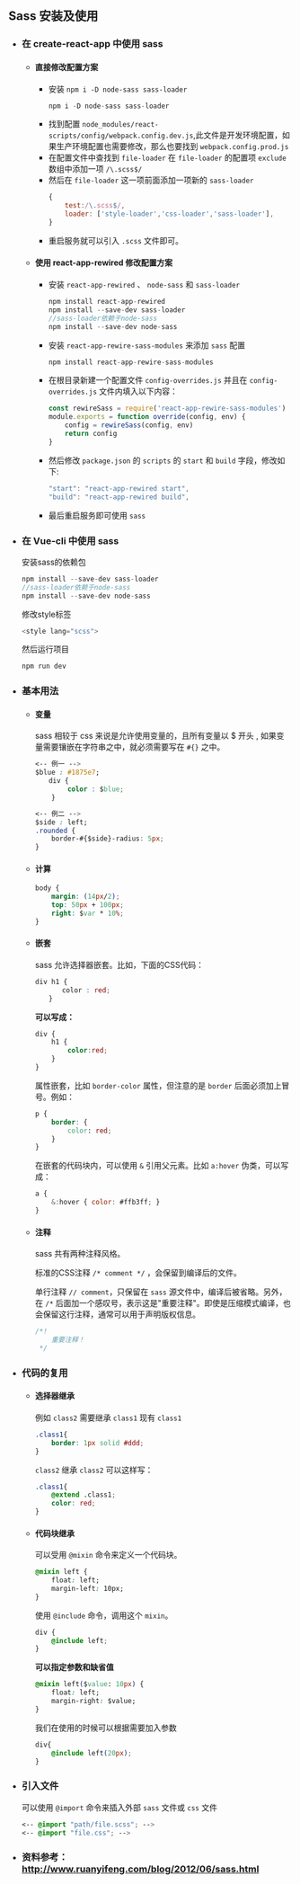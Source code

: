## Sass 安装及使用
- ### 在 create-react-app 中使用 sass

    + #### 直接修改配置方案

        - 安装 `npm i -D node-sass sass-loader`
            ```js
            npm i -D node-sass sass-loader
            ```
        - 找到配置 `node_modules/react-scripts/config/webpack.config.dev.js`,此文件是开发环境配置，如果生产环境配置也需要修改，那么也要找到 `webpack.config.prod.js`
        - 在配置文件中查找到 `file-loader` 在 `file-loader` 的配置项 `exclude` 数组中添加一项 `/\.scss$/`
        - 然后在 `file-loader` 这一项前面添加一项新的 `sass-loader`
            ```js
            {
                test:/\.scss$/,
                loader: ['style-loader','css-loader','sass-loader'],
            }
            ```
        - 重启服务就可以引入 `.scss` 文件即可。

    + #### 使用 react-app-rewired 修改配置方案

        - 安装 `react-app-rewired` 、 `node-sass` 和 `sass-loader`
            ```js
            npm install react-app-rewired
            npm install --save-dev sass-loader
            //sass-loader依赖于node-sass
            npm install --save-dev node-sass
            ```
        
        - 安装 `react-app-rewire-sass-modules` 来添加 `sass` 配置
            ```js
            npm install react-app-rewire-sass-modules
            ```
        - 在根目录新建一个配置文件 `config-overrides.js` 并且在 `config-overrides.js` 文件内填入以下内容：

            ```js
            const rewireSass = require('react-app-rewire-sass-modules')
            module.exports = function override(config, env) {
                config = rewireSass(config, env)
                return config
            }
            ```

        - 然后修改 `package.json` 的 `scripts` 的 `start` 和 `build` 字段，修改如下:

            ```js
            "start": "react-app-rewired start",
            "build": "react-app-rewired build",
            ```

        - 最后重启服务即可使用 `sass`

- ### 在 Vue-cli 中使用 sass

    安装sass的依赖包
    ```js
    npm install --save-dev sass-loader
    //sass-loader依赖于node-sass
    npm install --save-dev node-sass
    ```
    修改style标签
    ```js
    <style lang="scss">
    ```
    然后运行项目
    ```js
    npm run dev
    ```
- ### 基本用法

    + #### 变量

        sass 相较于 css 来说是允许使用变量的，且所有变量以 $ 开头 , 如果变量需要镶嵌在字符串之中，就必须需要写在 `#{}` 之中。
        ```css
        <-- 例一 -->
        $blue : #1875e7;　
        　　div {　　    　
                color : $blue;
            }

        <-- 例二 -->
        $side : left;
        .rounded {
            border-#{$side}-radius: 5px;
        }
        ```
    + #### 计算
        ```css
        body {
            margin: (14px/2);
            top: 50px + 100px;
            right: $var * 10%;
        }
        ```

    + #### 嵌套

        sass 允许选择器嵌套。比如，下面的CSS代码：
        ```css
        div h1 {
        　　　　color : red;
        　　}
        ```

        **可以写成：**
        ```css
        div {
            h1 {
                color:red;
            }
        }
        ```
        属性嵌套，比如 `border-color` 属性，但注意的是 `border` 后面必须加上冒号。例如：
        ```css
        p {
            border: {
                color: red;
            }
        }
        ```
        在嵌套的代码块内，可以使用 `&` 引用父元素。比如 `a:hover` 伪类，可以写成：
        ```js 
        a {
            &:hover { color: #ffb3ff; }
        }
        ```

    + #### 注释

        sass 共有两种注释风格。

        标准的CSS注释 `/* comment */` ，会保留到编译后的文件。

        单行注释 `// comment`，只保留在 `sass` 源文件中，编译后被省略。另外，在 `/*` 后面加一个感叹号，表示这是"重要注释"。即使是压缩模式编译，也会保留这行注释，通常可以用于声明版权信息。
        ```css
        /*! 
            重要注释！
         */
        ```
+ ### 代码的复用

    - #### 选择器继承
        例如 `class2` 需要继承 `class1` 现有 `class1`
        ```css
        .class1{
            border: 1px solid #ddd;
        }
        ```
        `class2` 继承 `class2` 可以这样写：
        ```css
        .class1{
            @extend .class1;
            color: red;
        }
        ```
    - #### 代码块继承
        可以受用 `@mixin` 命令来定义一个代码块。
        ```css
        @mixin left {
            float: left;
            margin-left: 10px;
        }
        ```
        使用 `@include` 命令，调用这个 `mixin`。
        ```css
        div {
            @include left;
        }
        ```
        **可以指定参数和缺省值**
        ```css
        @mixin left($value: 10px) {
            float: left;
            margin-right: $value;
        }
        ```
        我们在使用的时候可以根据需要加入参数
        ```css
        div{
            @include left(20px);
        }
        ```

+ ### 引入文件
    可以使用 `@import` 命令来插入外部 `sass` 文件或 `css` 文件
    ```css
    <-- @import "path/file.scss"; -->
    <-- @import "file.css"; -->
    ```

 - ### 资料参考：http://www.ruanyifeng.com/blog/2012/06/sass.html